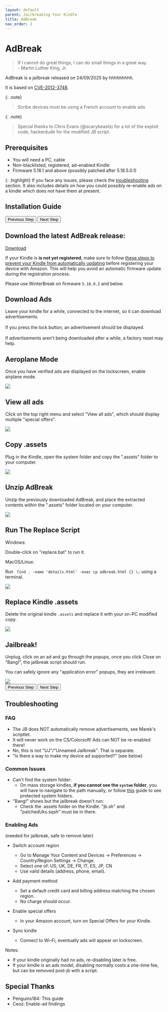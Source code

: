 ```yaml
---
layout: default
parent: Jailbreaking Your Kindle
title: AdBreak
nav_order: 3
---
```


# AdBreak

> If I cannot do great things, I can do small things in a great way.
> <br/>
> \- Martin Luther King, Jr.

AdBreak is a jailbreak released on 24/09/2025 by hhhhhhhhh.

It is based on [CVE-2012-3748](https://scarybeastsecurity.blogspot.com/2017/05/ode-to-use-after-free-one-vulnerable.html).

{: .note}
> Scribe devices must be using a French account to enable ads

{: .note}
> Special thanks to Chris Evans (@scarybeasts) for a lot of the exploit code, hackerdude for the modified JB script.

## Prerequisites

- You will need a PC, cable
- Non-blacklisted, registered, ad-enabled Kindle
- Firmware 5.18.1 and above (possibly patched after 5.18.5.0.1)

{: .highlight}
If you face any issues, please check the [troubleshooting](#troubleshooting) section. It also includes details on how you could possibly re-enable ads on a kindle which does not have them at present.

## Installation Guide

<div id="guide">
    <div class="buttons">
        <button class="btn btn-orange" id="prev">Previous Step</button>
        <span id="stepCounter"></span>
        <button class="btn btn-green" id="next">Next Step</button>
    </div>
    <div id="stepwrapper" class="stepwrapper">
        <div class="step">
            <h2>Download the latest AdBreak release:</h2>
            <div class="stepContent">
                <a href="https://github.com/htimesnine/AdBreak/releases/download/v1.0.1/adbreak.zip" class="btn btn-purple">Download</a>
                <p class="note">
                    If your Kindle is <b>is not yet registered</b>, make sure to follow <a href="../prevent-auto-update.html">these steps to prevent your Kindle from automatically updating</a> before registering your device with Amazon. This will help you avoid an automatic firmware update during the registration process.
                </p>
                <p class="warning">
                    Please use WinterBreak on firmware <code>5.18.0.2</code> and below.
                </p>
            </div>
        </div>
        <div class="step">
            <h2>Download Ads</h2>
            <div class="stepContent">
                <p>Leave your kindle for a while, connected to the internet, so it can download advertisements.<br/><br/> If you press the lock button, an advertisement should be displayed.<br/><br/> If advertisements aren't being downloaded after a while, a factory reset may help.</p>
            </div>
        </div>
        <div class="step">
            <h2>Aeroplane Mode</h2>
            <div class="stepContent">
                <p>Once you have verified ads are displayed on the lockscreen, enable airplane mode.</p>
                <img src="./airplane_mode.png" /> 
            </div>
        </div>
        <div class="step">
            <h2>View all ads</h2>
            <div class="stepContent">
                <p>Click on the top right menu and select "View all ads", which should display multiple "special offers".</p>
                <img src="./view_ads.png" />
            </div>
        </div>
        <div class="step">
            <h2>Copy .assets</h2>
            <div class="stepContent">
                <p>Plug in the Kindle, open the system folder and copy the ".assets" folder to your computer.</p>
                <img src="./copy_assets.png" />
            </div>
        </div>
        <div class="step">
            <h2>Unzip AdBreak</h2>
            <div class="stepContent">
                <p>Unzip the previously downloaded AdBreak, and place the extracted contents within the ".assets" folder located on your computer.</p>
                <img src="./copy_adbreak.png" />
            </div>
        </div>
        <div class="step">
            <h2>Run The Replace Script</h2>
            <div class="stepContent">
                <div class="version-block">
                    <p class="version-label">Windows:</p>
                    <p>Double-click on "replace.bat" to run it.</p>
                </div>
                <div class="version-block">
                    <p class="version-label">MacOS/Linux:</p>
                    <p>Run <code> find . -name 'details.html' -exec cp adbreak.html {} \;</code> using a terminal.</p>
                </div>
                <img src="./replacer.png" />
            </div>
        </div>
        <div class="step">
            <h2>Replace Kindle .assets</h2>
            <div class="stepContent">
                <p>Delete the original kindle <code>.assets</code> and replace it with your on-PC modified copy.</p>
                <img src="./replace_old_assets.png" />
            </div>
        </div>
        <div class="step">
            <h2>Jailbreak!</h2>
            <div class="stepContent">
                <p>Unplug, click on an ad and go through the popups, once you click Close on "Bang!", the jailbreak script should run.</p>
                <p class="note">
                    You can safely ignore any "application error" popups, they are irrelevant.
                </p>
                <img src="./demo.png" />
            </div>
        </div>
    </div>
    <div class="buttons">
        <button class="btn btn-orange" id="prev">Previous Step</button>
        <span id="stepCounter"></span>
        <button class="btn btn-green" id="next">Next Step</button>
    </div>
</div>
<script>new Guide("guide", "../post-jailbreak/setting-up-a-hotfix", "Setting Up A Hotfix");</script>

## Troubleshooting

### FAQ

- The JB does NOT automatically remove advertisements, see Marek's scriptlet.
- It will never work on the CS/Colorsoft! Ads can NOT be re-enabled there!
- No, this is not "UJ"/"Unnamed Jailbreak". That is separate.
- "Is there a way to make my device ad supported?" (see below)

### Common Issues

- Can't find the system folder:
    - On mass storage kindles, **if you cannot see the `system` folder**, you will have to navigate to the path manually, or follow [this](https://kb.blackbaud.com/knowledgebase/Article/41890) guide to see protected system folders. 
- "Bang!" shows but the jailbreak doesn't run:
    - Check the .assets folder on the Kindle. "jb.sh" and "patchedUks.sqsh" must be in there.

### Enabling Ads
(needed for jailbreak, safe to remove later)

- Switch account region  
   - Go to Manage Your Content and Devices → Preferences → Country/Region Settings → Change.  
   - Select one of: US, UK, DE, FR, IT, ES, JP, CN  
   - Use valid details (address, phone, email).

- Add payment method  
   - Set a default credit card and billing address matching the chosen region.  
   - No charge should occur.

- Enable special offers  
   - In your Amazon account, turn on Special Offers for your Kindle.

- Sync kindle  
   - Connect to Wi-Fi, eventually ads will appear on lockscreen.

Notes:  
- If your kindle originally had no ads, re-disabling later is free.  
- If your kindle is an ads model, disabling normally costs a one-time fee, but can be removed post-jb with a script.  

## Special Thanks

- Penguins184: This guide
- Ceoz: Enable-ad findings
